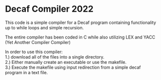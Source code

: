 # Decaf Compiler 2022
This code is a simple compiler for a Decaf program containing functionality up to while loops and simple recursion.

The entire compiler has been coded in C while also utilizing LEX and YACC (Yet Another Compiler Compiler)

In order to use this compiler: <br>
1.) download all of the files into a single directory. <br>
2.) Either manually create an executable or use the makefile. <br>
3.) Execute the makefile using input redirection from a simple decaf program in a text file.
